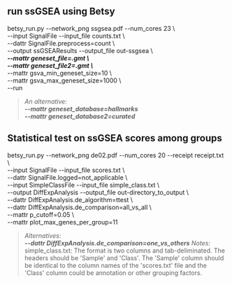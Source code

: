 ## run ssGSEA using Betsy  
betsy_run.py --network_png ssgsea.pdf --num_cores 23 \\  
--input SignalFile --input_file counts.txt \\  
--dattr SignalFile.preprocess=count \\  
--output ssGSEAResults --output_file out-ssgsea \\  
***--mattr geneset_file=.gmt \\***   
***--mattr geneset_file2=.gmt \\***  
--mattr gsva_min_geneset_size=10 \\  
--mattr gsva_max_geneset_size=1000 \\  
--run

> *An alternative\:*  
> ***--mattr geneset_database=hallmarks***  
> ***--mattr geneset_database2=curated***  

## Statistical test on ssGSEA scores among groups  
betsy_run.py --network_png de02.pdf --num_cores 20 --receipt receipt.txt \\  
--input SignalFile --input_file scores.txt \\  
--dattr SignalFile.logged=not_applicable \\  
--input SimpleClassFile --input_file simple_class.txt \\    
--output DiffExpAnalysis --output_file out-directory_to_output \\  
--dattr DiffExpAnalysis.de_algorithm=ttest \\  
--dattr DiffExpAnalysis.de_comparison=all_vs_all \\  
--mattr p_cutoff=0.05 \\  
--mattr plot_max_genes_per_group=11

> *Alternatives\:*  
> ***--dattr DiffExpAnalysis.de_comparison=one_vs_others*** 
> *Notes\:*
> simple_class.txt: The format is two columns and tab-deliminated.  The headers should be 'Sample' and 'Class'.  The 'Sample' column should be identical to the column names of the 'scores.txt' file and the 'Class' column could be annotation or other grouping factors. 